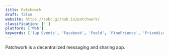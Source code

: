 ```yaml
---
title: Patchwork
draft: false 
website: https://ssbc.github.io/patchwork/
classification: ['']
platform: ['Web']
keywords: ['1up Events', 'Facebook', 'Feeld', 'FineFriends', 'Friendica', 'GNU social', 'Ghost', 'Jaaser.', 'Known', 'MEMRY', 'Mastodon', 'Minds', 'Near Peer', 'Nitter', 'Pictasia', 'SLOWLY', 'Twister', 'Twitter', 'ZeroMe', 'alloblak']
---
```

Patchwork is a decentralized messaging and sharing app.